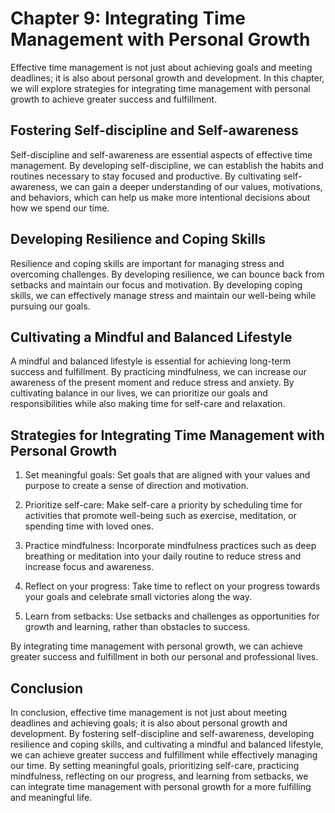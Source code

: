 Chapter 9: Integrating Time Management with Personal Growth
===========================================================

Effective time management is not just about achieving goals and meeting deadlines; it is also about personal growth and development. In this chapter, we will explore strategies for integrating time management with personal growth to achieve greater success and fulfillment.

Fostering Self-discipline and Self-awareness
--------------------------------------------

Self-discipline and self-awareness are essential aspects of effective time management. By developing self-discipline, we can establish the habits and routines necessary to stay focused and productive. By cultivating self-awareness, we can gain a deeper understanding of our values, motivations, and behaviors, which can help us make more intentional decisions about how we spend our time.

Developing Resilience and Coping Skills
---------------------------------------

Resilience and coping skills are important for managing stress and overcoming challenges. By developing resilience, we can bounce back from setbacks and maintain our focus and motivation. By developing coping skills, we can effectively manage stress and maintain our well-being while pursuing our goals.

Cultivating a Mindful and Balanced Lifestyle
--------------------------------------------

A mindful and balanced lifestyle is essential for achieving long-term success and fulfillment. By practicing mindfulness, we can increase our awareness of the present moment and reduce stress and anxiety. By cultivating balance in our lives, we can prioritize our goals and responsibilities while also making time for self-care and relaxation.

Strategies for Integrating Time Management with Personal Growth
---------------------------------------------------------------

1. Set meaningful goals: Set goals that are aligned with your values and purpose to create a sense of direction and motivation.

2. Prioritize self-care: Make self-care a priority by scheduling time for activities that promote well-being such as exercise, meditation, or spending time with loved ones.

3. Practice mindfulness: Incorporate mindfulness practices such as deep breathing or meditation into your daily routine to reduce stress and increase focus and awareness.

4. Reflect on your progress: Take time to reflect on your progress towards your goals and celebrate small victories along the way.

5. Learn from setbacks: Use setbacks and challenges as opportunities for growth and learning, rather than obstacles to success.

By integrating time management with personal growth, we can achieve greater success and fulfillment in both our personal and professional lives.

Conclusion
----------

In conclusion, effective time management is not just about meeting deadlines and achieving goals; it is also about personal growth and development. By fostering self-discipline and self-awareness, developing resilience and coping skills, and cultivating a mindful and balanced lifestyle, we can achieve greater success and fulfillment while effectively managing our time. By setting meaningful goals, prioritizing self-care, practicing mindfulness, reflecting on our progress, and learning from setbacks, we can integrate time management with personal growth for a more fulfilling and meaningful life.


